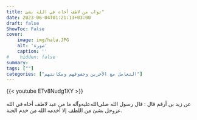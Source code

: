 ```yaml
---
title: ثواب من لاطف أخاه في الله بشئ"
date: 2023-06-04T01:21:13+03:00
draft: false
ShowToc: False
cover:
    image: img/hala.JPG
    alt: 'صورة'
    caption: ''
#    hidden: false
summary: 
tags: [""]
categories: ["التعامل مع الآخرين وحقوقهم ومكانتهم"]
---
```

{{< youtube ETv8Nudg1XY >}}  
 <br>
عن زيد بن أرقم قال : قال رسول الله صلى‌الله‌عليه‌وآله ما من عبد لاطف أخاه
في الله عزوجل بشئ من اللطف إلا أخدمه الله من خدم الجنة.

